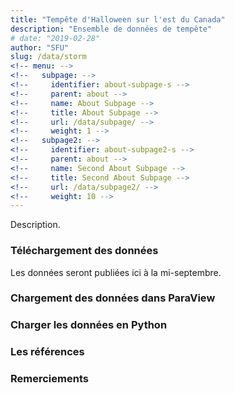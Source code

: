 ```yaml
---
title: "Tempête d'Halloween sur l'est du Canada"
description: "Ensemble de données de tempête"
# date: "2019-02-28"
author: "SFU"
slug: /data/storm
<!-- menu: -->
<!--   subpage: -->
<!--     identifier: about-subpage-s -->
<!--     parent: about -->
<!--     name: About Subpage -->
<!--     title: About Subpage -->
<!--     url: /data/subpage/ -->
<!--     weight: 1 -->
<!--   subpage2: -->
<!--     identifier: about-subpage2-s -->
<!--     parent: about -->
<!--     name: Second About Subpage -->
<!--     title: Second About Subpage -->
<!--     url: /data/subpage2/ -->
<!--     weight: 10 -->
---
```


Description.

### Téléchargement des données

Les données seront publiées ici à la mi-septembre.

### Chargement des données dans ParaView

### Charger les données en Python

### Les références

### Remerciements
